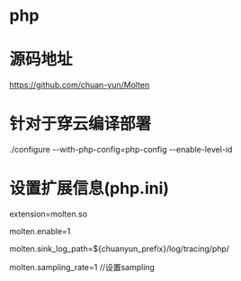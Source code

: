# php

# 源码地址
https://github.com/chuan-yun/Molten

# 针对于穿云编译部署
./configure --with-php-config=php-config --enable-level-id

# 设置扩展信息(php.ini)
extension=molten.so 

molten.enable=1 

molten.sink_log_path=${chuanyun_prefix}/log/tracing/php/ 

molten.sampling_rate=1 //设置sampling 
